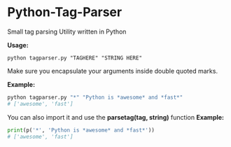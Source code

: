 # Python-Tag-Parser
Small tag parsing Utility written in Python

__Usage:__
```
python tagparser.py "TAGHERE" "STRING HERE"
```
Make sure you encapsulate your arguments inside double quoted marks.

__Example:__
```bash
python tagparser.py "*" "Python is *awesome* and *fast*"
# ['awesome', 'fast']
```

You can also import it and use the __parsetag(tag, string)__ function
__Example:__
```python
print(p('*', 'Python is *awesome* and *fast*'))
# ['awesome', 'fast']
```
